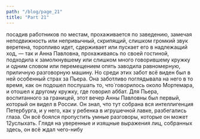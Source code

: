 ```yaml
---
path: "/blog/page_21"
title: "Part 21"
---
```


посадив работников по местам, прохаживается по заведению, замечая неподвижность или непривычный, скрипящий, слишком громкий звук веретена, торопливо идет, сдерживает или пускает его в надлежащий ход, — так и Анна Павловна, прохаживаясь по своей гостиной, подходила к замолкнувшему или слишком много говорившему кружку и одним словом или перемещением опять заводила равномерную, приличную разговорную машину. Но среди этих забот всё виден был в ней особенный страх за Пьера. Она заботливо поглядывала на него в то время, как он подошел послушать то, что́ говорилось около Мортемара, и отошел к другому кружку, где говорил аббат. Для Пьера, воспитанного за границей, этот вечер Анны Павловны был первый, который он видел в России. Он знал, что тут собрана вся интеллигенция Петербурга, и у него, как у ребенка в игрушечной лавке, разбегались глаза. Он всё боялся пропустить умные разговоры, которые он может 12услыхать. Глядя на уверенные и изящные выражения лиц, собранных здесь, он всё ждал чего-нибу
